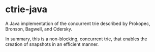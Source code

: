 # ctrie-java
A Java implementation of the concurrent trie described by Prokopec, Bronson, Bagwell, and Odersky.

In summary, this is a non-blocking, concurrent trie, that enables the creation of snapshots in an efficient manner.
